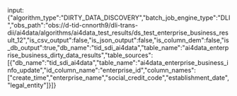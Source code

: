 input:{"algorithm_type":"DIRTY_DATA_DISCOVERY","batch_job_engine_type":"DLI","obs_path":"obs://d-tid-cnnorth9/dli-trans-dii/ai4data/algorithms/ai4data_test_results/ds_test_enterprise_business_result_12","is_csv_output":false,"is_json_output":false,"is_column_dem":false,"is_db_output":true,"db_name":"tid_sdi_ai4data","table_name":"ai4data_enterprise_business_dirty_data_results","table_sources":[{"db_name":"tid_sdi_ai4data","table_name":"ai4data_enterprise_business_info_update","id_column_name":"enterprise_id","column_names":["create_time","enterprise_name","social_credit_code","establishment_date","legal_entity"]}]}
